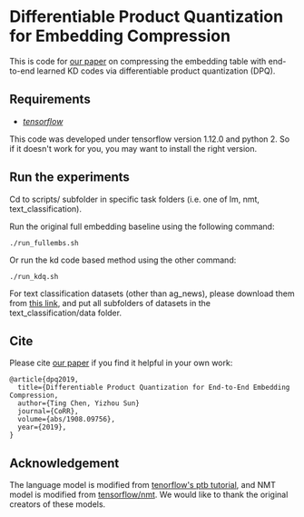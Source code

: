 Differentiable Product Quantization for Embedding Compression
================================================================================

This is code for [our paper](https://arxiv.org/abs/1908.09756) on compressing the embedding table with end-to-end learned KD codes via differentiable product quantization (DPQ).

## Requirements

* *[tensorflow](https://github.com/rusty1s/pytorch_geometric/releases)*

This code was developed under tensorflow version 1.12.0 and python 2. So if it doesn't work for you, you may want to install the right version.


## Run the experiments

Cd to scripts/ subfolder in specific task folders (i.e. one of lm, nmt, text_classification).

Run the original full embedding baseline using the following command:
```
./run_fullembs.sh
```
Or run the kd code based method using the other command:
```
./run_kdq.sh
```

For text classification datasets (other than ag_news), please download them from [this link](https://www.dropbox.com/s/8k7whejju4a8w7d/text_classification_kdq.zip?dl=0), and put all subfolders of datasets in the text_classification/data folder.

## Cite

Please cite [our paper](https://arxiv.org/abs/1908.xxxx) if you find it helpful in your own work:

```
@article{dpq2019,
  title={Differentiable Product Quantization for End-to-End Embedding Compression,
  author={Ting Chen, Yizhou Sun}
  journal={CoRR},
  volume={abs/1908.09756},
  year={2019},
}
```

## Acknowledgement

The language model is modified from [tenorflow's ptb tutorial](https://github.com/tensorflow/models/tree/master/tutorials/rnn/ptb), and NMT model is modified from [tensorflow/nmt](https://github.com/tensorflow/nmt). We would like to thank the original creators of these models.
